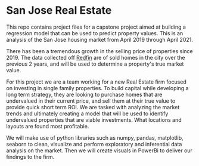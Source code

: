 # San Jose Real Estate

This repo contains project files for a capstone project aimed at building a regression model that can be used to predict property values. This is an analysis of the San Jose housing market from April 2019 through April 2021.

There has been a tremendous growth in the selling price of properties since 2019. The data collected off [Redfin](https://www.redfin.com/city/17420/CA/San-Jose) are of sold homes in the city over the previous 2 years, and will be used to determine a property's true market value.

For this project we are a team working for a new Real Estate firm focused on investing in single family properties. To build capital while developing a long term strategy,  they are looking to purchase homes that are undervalued in their current price, and sell them at their true value to provide quick short term ROI. We are tasked with analyzing the market trends and ultimately creating a model that will be used to identify undervalued properties that are viable investments. What locations and layouts are found most profitable.

We will make use of python libraries such as numpy, pandas, matplotlib, seaborn to clean, visualize and perform exploratory and inferential data analysis on the market. Then we will create visuals in PowerBi to deliver our findings to the firm.       